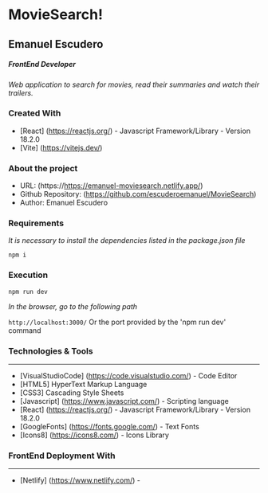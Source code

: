 # MovieSearch!

## Emanuel Escudero

##### FrontEnd Developer

_Web application to search for movies, read their summaries and watch their trailers._

### Created With

- [React] (https://reactjs.org/) - Javascript Framework/Library - Version 18.2.0
- [Vite] (https://vitejs.dev/)

### About the project

- URL: (https://https://emanuel-moviesearch.netlify.app/)
- Github Repository: (https://github.com/escuderoemanuel/MovieSearch)
- Author: Emanuel Escudero

### Requirements

_It is necessary to install the dependencies listed in the package.json file_

`npm i`

### Execution

`npm run dev`

_In the browser, go to the following path_

`http://localhost:3000/` Or the port provided by the 'npm run dev' command

### Technologies & Tools

---

- [VisualStudioCode] (https://code.visualstudio.com/) - Code Editor
- [HTML5] HyperText Markup Language
- [CSS3] Cascading Style Sheets
- [Javascript] (https://www.javascript.com/) - Scripting language
- [React] (https://reactjs.org/) - Javascript Framework/Library - Version 18.2.0
- [GoogleFonts] (https://fonts.google.com/) - Text Fonts
- [Icons8] (https://icons8.com/) - Icons Library

### FrontEnd Deployment With

---

- [Netlify] (https://www.netlify.com/) -
